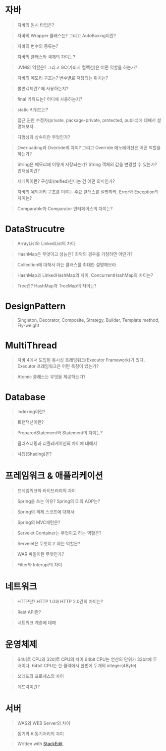 # 자바 

>자바의 원시 타입은? 

>자바의 Wrapper 클래스는? 그리고 AutoBoxing이란?

>자바의 변수의 종류는? 

>자바의 클래스와 객체의 차이는? 

>JVM의 역할은? 그리고 GC(가비지 컬렉션)은  어떤 역할을 하는가?

>자바의 메모리 구조는? 변수별로 저장되는 위치는?

>불변객체란? 왜 사용하는지?

>final 키워드는? 어디에 사용하는지?

>static 키워드는? 

>접근 권한 수정자(private, package-private, protected, public)에 대해서 설명해보자.

>다형성과 상속이란 무엇인가?

>Overloading과 Override의 차이? 그리고 Override 애노테이션은 어떤 역할을 하는가?

>String은 메모리에 어떻게 저장되는가? String 객체의 값을 변경할 수 있는가? 인터닝이란? 

>제네릭이란? 구상화(reified)한다는 건 어떤 의미인가? 

>자바의 예외처리 구조를 이루는 주요 클래스를 설명하라. Error와 Exception의 차이는?

>Comparable과 Comparator 인터페이스의 차이는?

# DataStrucutre

>ArrayList와 LinkedList의 차이

>HashMap은 무엇이고 성능은? 최악의 경우를 가정하면 어떤가?

>Collection에 대해서 아는 클래스를 최대한 설명해보라

>HashMap과 LinkedHashMap의 차이, ConcurrentHashMap의 차이는?

>Tree란? HashMap과 TreeMap의 차이는?

# DesignPattern

>Singleton, Decorator, Composite, Strategy, Builder, Template method, Fly-weight

# MultiThread

> 자바 4에서 도입된 동시성 프레임워크(Executor Framework)가 있다.  Executor 프레임워크은 어떤 특징이 있는가?

> Atomic 클래스는 무엇을 제공하는가? 

# Database

>Indexing이란?

>트랜잭션이란? 


>PreparedStatement와 Statement의 차이는?

>클러스터링과 리플레케이션의 차이에 대해서

>샤딩(Shading)은?

# 프레임워크 & 애플리케이션

>프레임워크와 라이브러리의 차이

>Spring을 쓰는 이유? Spring의 DI와  AOP는?

>Spring의 객체 스코프에 대해서

>Spring의 MVC패턴은? 

>Servelet Container는 무엇이고 하는 역할은?

>Servelet은 무엇이고 하는 역할은? 

> WAR 파일이란 무엇인가?

>Filter와 Interupt의 차이

# 네트워크 

>HTTP란? HTTP 1.0과 HTTP 2.0간의 차이는?

>Rest API란?  

> 네트워크 계층에 대해

# 운영체제

> 64비트 CPU와 32비트 CPU의 차이
> 64bit CPU는 연산의 단위가 32bit에 두 배이다. 64bit CPU는 한 클럭에서 한번에 두개의 integer(4Byte)

> 쓰레드와 프로세스의 차이

> 데드락이란? 

# 서버

> WAS와 WEB Server의 차이

>동기와 비동기처리의 차이 









> Written with [StackEdit](https://stackedit.io/).
<!--stackedit_data:
eyJoaXN0b3J5IjpbMTMxMTM3OTU5M119
-->